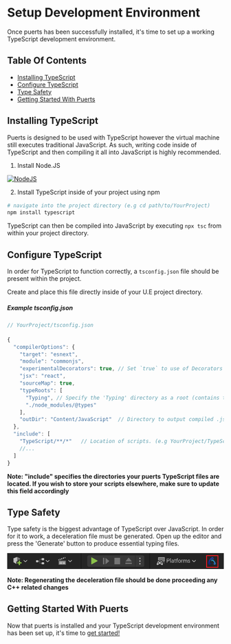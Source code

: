 # Setup Development Environment
Once puerts has been successfully installed, it's time to set up a working TypeScript development environment.

## Table Of Contents
- [Installing TypeScript](#installing-typescript)
- [Configure TypeScript](#configure-typescript)
- [Type Safety](#type-safety)
- [Getting Started With Puerts](#getting-started-with-puerts)

## Installing TypeScript
Puerts is designed to be used with TypeScript however the virtual machine still executes traditional JavaScript. As such, writing code inside of TypeScript and then compiling it all into JavaScript is highly recommended.

1. Install Node.JS

[![NodeJS](https://img.shields.io/badge/node.js-6DA55F?style=for-the-badge&logo=node.js&logoColor=white)](https://nodejs.org/en/download)

2. Install TypeScript inside of your project using npm

``` bash
# navigate into the project directory (e.g cd path/to/YourProject)
npm install typescript
```

TypeScript can then be compiled into JavaScript by executing `npx tsc` from within your project directory.

## Configure TypeScript
In order for TypeScript to function correctly, a `tsconfig.json` file should be present within the project.

Create and place this file directly inside of your U.E project directory.
##### Example tsconfig.json
``` javascript
// YourProject/tsconfig.json

{
  "compilerOptions": {
    "target": "esnext",
    "module": "commonjs",
    "experimentalDecorators": true, // Set `true` to use of Decorators (i.e. RPC functions)
    "jsx": "react",
    "sourceMap": true,
    "typeRoots": [
      "Typing", // Specify the 'Typing' directory as a root (contains the deceleration files)
      "./node_modules/@types"
    ],
    "outDir": "Content/JavaScript"  // Directory to output compiled .js files (if using `npx tsc` command)
  },
  "include": [
    "TypeScript/**/*"   // Location of scripts. (e.g YourProject/TypeScript)
    //...
  ]
}
```
**Note: "include" specifies the directories your puerts TypeScript files are located. If you wish to store your scripts elsewhere, make sure to update this field accordingly**

## Type Safety
Type safety is the biggest advantage of TypeScript over JavaScript. In order for it to work, a deceleration file must be generated. Open up the editor and press the 'Generate' button to produce essential typing files.

![generate_dts.png](../..//pic/puerts_gen_dts.png)

**Note: Regenerating the deceleration file should be done proceeding any C++ related changes**

## Getting Started With Puerts
Now that puerts is installed and your TypeScript development environment has been set up, it's time to [get started!](./manual.md)